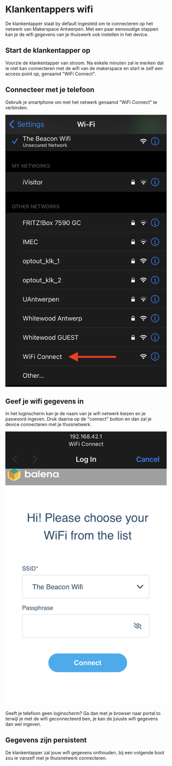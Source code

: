 # Klankentappers wifi

De klankentapper staat by default ingesteld om te connecteren op het netwerk van Makerspace Antwerpen. Met een paar eenvoudige stappen kan je de wifi gegevens van je thuiswerk ook instellen in het device.

## Start de klankentapper op

Voorzie de klankentapper van stroom. Na enkele minuten zal ie merken dat ie niet kan connecteren met de wifi van de makerspace en start ie zelf een access point op, genaamd "WiFi Connect".

## Connecteer met je telefoon

Gebruik je smartphone om met het netwerk genaamd "WiFi Connect" te verbinden.

![WiFi connect](/documentation/imgs/wifi_networks.png)

## Geef je wifi gegevens in

In het loginscherm kan je de naam van je wifi netwerk kiezen en je paswoord ingeven. Druk daarna op de "connect" button en dan zal je device connecteren met je thuisnetwerk.

![Connect](/documentation/imgs/wifi_login.png)

Geeft je telefoon geen loginscherm? Ga dan met je browser naar portal.to terwijl je met de wifi geconnecteerd ben, je kan de juiuste wifi gegevens dan wel ingeven.

## Gegevens zijn persistent

De klankentapper zal jouw wifi gegevens onthouden, bij een volgende boot zou ie vanzelf met je thuisnetwerk connecteren.
